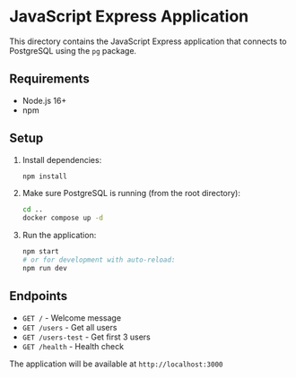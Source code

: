 # JavaScript Express Application

This directory contains the JavaScript Express application that connects to PostgreSQL using the `pg` package.

## Requirements

- Node.js 16+
- npm

## Setup

1. Install dependencies:
   ```bash
   npm install
   ```

2. Make sure PostgreSQL is running (from the root directory):
   ```bash
   cd ..
   docker compose up -d
   ```

3. Run the application:
   ```bash
   npm start
   # or for development with auto-reload:
   npm run dev
   ```

## Endpoints

- `GET /` - Welcome message
- `GET /users` - Get all users
- `GET /users-test` - Get first 3 users
- `GET /health` - Health check

The application will be available at `http://localhost:3000`
